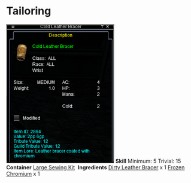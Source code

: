 <!-- TITLE: Cold Leather Bracer -->
<!-- SUBTITLE: Leather coated in chromium -->

# Tailoring
![Cold Leather Bracer](/uploads/tailoring/cold-leather-bracer.png "Cold Leather Bracer")
**Skill**
Minimum: 5
Trivial: 15
​
**Container**
[Large Sewing Kit](large-sewing-kit)
​
**Ingredients**
[Dirty Leather Bracer](dirty-leather-bracer) x 1
[Frozen Chromium](frozen-chromium) x 1